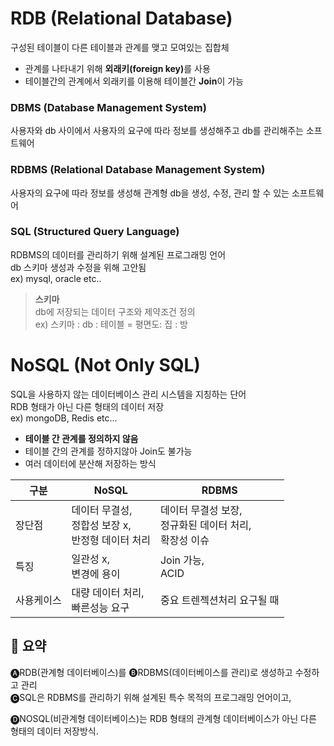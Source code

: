 # RDB (Relational Database)
구성된 테이블이 다른 테이블과 관계를 맺고 모여있는 집합체

- 관계를 나타내기 위해 <b><span style="blue">외래키(foreign key)</span></b>를 사용
- 테이블간의 관계에서 외래키를 이용해 테이블간 <b><span style="blue">Join</span></b>이 가능

### DBMS (Database Management System)
사용자와 db 사이에서 사용자의 요구에 따라 정보를 생성해주고 db를 관리해주는 소프트웨어

### RDBMS (Relational Database Management System)
사용자의 요구에 따라 정보를 생성해 관계형 db을 생성, 수정, 관리 할 수 있는 소프트웨어

### SQL (Structured Query Language)
RDBMS의 데이터를 관리하기 위해 설계된 프로그래밍 언어 <br>
db 스키마 생성과 수정을 위해 고안됨
<br>
ex) mysql, oracle etc..

> <b>스키마</b>
> <br>db에 저장되는 데이터 구조와 제약조건 정의
> <br> ex) 스키마 : db : 테이블 = 평면도: 집 : 방


# NoSQL (Not Only SQL)
SQL을 사용하지 않는 데이터베이스 관리 시스템을 지칭하는 단어 <br>
RDB 형태가 아닌 다른 형태의 데이터 저장 <br>
ex) mongoDB, Redis etc...

- <b><span style= "blue">테이블 간 관계를 정의하지 않음</span></b>
- 테이블 간의 관계를 정하지않아 Join도 불가능
- 여러 데이터에 분산해 저장하는 방식


|구분|NoSQL|RDBMS|
|---|---|---|
|장단점|데이터 무결성,<br> 정합성 보장 x,<br> 반정형 데이터 처리|데이터 무결성 보장, <br> 정규화된 데이터 처리, <br> 확장성 이슈|
|특징|일관성 x,<br> 변경에 용이|Join 가능, <br> ACID|
|사용케이스|대량 데이터 처리, <br> 빠른성능 요구|중요 트렌젝션처리 요구될 때|


## 📓 요약
🅐RDB(관계형 데이터베이스)를 🅑RDBMS(데이터베이스를 관리)로 생성하고 수정하고 관리 <br>
🅒SQL은 RDBMS를 관리하기 위해 설계된 특수 목적의 프로그래밍 언어이고,<br>

🅓NOSQL(비관계형 데이터베이스)는 RDB 형태의 관계형 데이터베이스가 아닌 다른 형태의 데이터 저장방식.